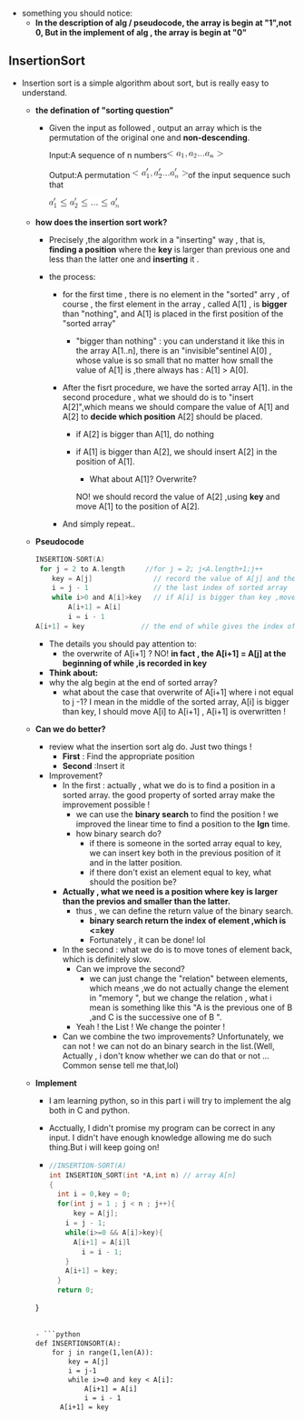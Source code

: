 - something you should notice:
  - **In the description of alg / pseudocode, the array is begin at "1",not 0, But in the implement of alg , the array is begin at "0"**

## InsertionSort

- Insertion sort is a simple algorithm about sort, but is really easy to understand.

  - **the defination of "sorting question"**

    - Given the input as followed , output an array which is the permutation of the original one and **non-descending**.

      Input:A sequence of n numbers<img src="images/CodeCogsEqn (1).png" alt="image" style="zoom:75%;" />

      Output:A permutation <img src="images/CodeCogsEqn.png" style="zoom:75%;" />of the input sequence such that 

      <img src="images/CodeCogsEqn (2).png" alt="images" style="zoom:75%;" />
    
      

  - **how does the insertion sort work?**

    - Precisely ,the algorithm work in a "inserting" way , that is, **finding a position** where the **key** is larger than previous one and less than the latter one and **inserting** it .

    - the process:

      - for the first time , there is no element in the "sorted" arry , of course , the first element in the array , called A[1] , is **bigger** than "nothing", and A[1] is placed in the first position of the "sorted array"

        - "bigger than nothing" : you can understand it like this in the array A[1..n], there is an "invisible"sentinel A[0] , whose value is so small  that no matter how small the value of A[1] is ,there always has : A[1] > A[0].

      - After the fisrt procedure, we have the sorted array A[1]. in the second procedure , what we should do is to "insert A[2]",which means we should compare the value of A[1] and A[2] to **decide which position** A[2] should be placed.

        - if A[2] is bigger than A[1], do nothing

        - if A[1] is bigger than A[2], we should insert A[2] in the position of A[1].

          -  What about A[1]? Overwrite?

            NO! we should record the value of A[2] ,using **key**  and move A[1] to the position of A[2].

      - And simply repeat..

  - **Pseudocode**
  
    ```c
    INSERTION-SORT(A)
     for j = 2 to A.length     //for j = 2; j<A.length+1;j++
     	key = A[j]               // record the value of A[j] and the A[1..j-1] is sorted
     	i = j - 1                // the last index of sorted array
     	while i>0 and A[i]>key   // if A[i] is bigger than key ,move behind.
     		A[i+1] = A[i]          
     		i = i - 1         
   	A[i+1] = key	          // the end of while gives the index of the element which is  	                         // less than key.   
    ```
  
    - The details you should pay attention to:
      - the overwrite of A[i+1] ?   NO!    **in fact , the A[i+1] = A[j] at the beginning of while ,is recorded in key** 
    - **Think about:**
    - why the alg begin at the end of sorted array?
      - what about the case that overwrite of A[i+1] where  i not equal to j -1?  I mean in the middle of the sorted array, A[i] is bigger than key, I should move A[i] to A[i+1] , A[i+1] is overwritten !

  - **Can we do better?**
  
    - review what the insertion sort alg do. Just two things !
      -  **First** : Find the appropriate position
      -  **Second** :Insert it
    - Improvement?
      - In the first : actually , what we do is to find a position in a sorted array. the good property of   sorted array make the improvement possible !
        - we can use the **binary search** to find the position !  we improved the linear time to find a position to the **lgn** time.
        - how binary search do?
          - if there is someone in the sorted array equal to key, we can insert key both in the previous position of it  and in the latter position.
          - if there don't exist an element equal to key, what should the position be?
      - **Actually , what we need is a position where key is larger than the previos and smaller than the latter.**
        - thus , we can define the return value of the binary search. 
          - **binary search  return the index of element ,which is <=key**
          - Fortunately , it can be done! lol
      - In the second : what we do is to move tones of element back, which is definitely slow.
        - Can we improve the second?
          - we can just change the "relation" between elements, which means ,we do not actually change the element in "memory ", but we change the relation , what i mean is something like this "A is the previous one of B ,and C is the successive one of B ".
        - Yeah ! the List ! We change the pointer !
      - Can we combine the two improvements? Unfortunately, we can not ! we can not do an binary search in the list.(Well, Actually , i don't know whether we can do that or not ... Common sense tell me that,lol)

  - **Implement**

    - I am learning python, so in this part i will try to implement the alg both in C and python. 

    - Acctually, I didn't promise my program can be correct in any input. I didn't have enough knowledge allowing me do such thing.But i will keep going on!
  
    - ```c
      //INSERTION-SORT(A)
      int INSERTION_SORT(int *A,int n) // array A[n]
      {
        int i = 0,key = 0;
        for(int j = 1 ; j < n ; j++){
        	key = A[j];
          i = j - 1;
          while(i>=0 && A[i]>key){
            A[i+1] = A[i]l
              i = i - 1;
          }
          A[i+1] = key;
        }
        return 0;
    }  
      ```
  
    - ```python
      def INSERTIONSORT(A):
          for j in range(1,len(A)):
              key = A[j]
              i = j-1
              while i>=0 and key < A[i]:
                  A[i+1] = A[i]
                  i = i - 1
            A[i+1] = key
      ```
      
  

